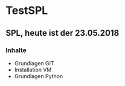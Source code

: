 # TestSPL

##  SPL, heute ist der 23.05.2018

### Inhalte

* Grundlagen GIT
* Installation VM
* Grundlagen Python
